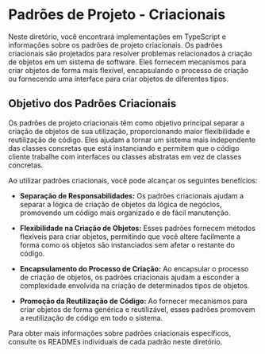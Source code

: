 # Padrões de Projeto - Criacionais

Neste diretório, você encontrará implementações em TypeScript e informações sobre os padrões de projeto criacionais. Os padrões criacionais são projetados para resolver problemas relacionados à criação de objetos em um sistema de software. Eles fornecem mecanismos para criar objetos de forma mais flexível, encapsulando o processo de criação ou fornecendo uma interface para criar objetos de diferentes tipos.

## Objetivo dos Padrões Criacionais

Os padrões de projeto criacionais têm como objetivo principal separar a criação de objetos de sua utilização, proporcionando maior flexibilidade e reutilização de código. Eles ajudam a tornar um sistema mais independente das classes concretas que está instanciando e permitem que o código cliente trabalhe com interfaces ou classes abstratas em vez de classes concretas.

Ao utilizar padrões criacionais, você pode alcançar os seguintes benefícios:

- **Separação de Responsabilidades:** Os padrões criacionais ajudam a separar a lógica de criação de objetos da lógica de negócios, promovendo um código mais organizado e de fácil manutenção.

- **Flexibilidade na Criação de Objetos:** Esses padrões fornecem métodos flexíveis para criar objetos, permitindo que você altere facilmente a forma como os objetos são instanciados sem afetar o restante do código.

- **Encapsulamento do Processo de Criação:** Ao encapsular o processo de criação de objetos, os padrões criacionais ajudam a esconder a complexidade envolvida na criação de determinados tipos de objetos.

- **Promoção da Reutilização de Código:** Ao fornecer mecanismos para criar objetos de forma genérica e reutilizável, esses padrões promovem a reutilização de código em todo o sistema.

Para obter mais informações sobre padrões criacionais específicos, consulte os READMEs individuais de cada padrão neste diretório.

